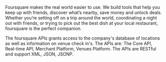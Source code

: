 Foursquare makes the real world easier to use. We build tools that help you keep up with friends, discover what’s nearby, save money and unlock deals. Whether you’re setting off on a trip around the world, coordinating a night out with friends, or trying to pick out the best dish at your local restaurant, foursquare is the perfect companion.

The foursquare APIs grants access to the company's database of locations as well as information on venue check in's. The APIs are: The Core API, Real-time API, Merchant Platform, Venues Platform. The APIs are RESTful and support XML, JSON, JSONP.